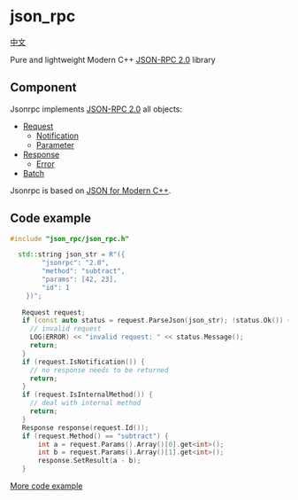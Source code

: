 # json_rpc

[中文](README_zh.md)

Pure and lightweight Modern C++ [JSON-RPC 2.0](http://www.jsonrpc.org/specification) library

## Component

Jsonrpc implements [JSON-RPC 2.0](https://www.jsonrpc.org/specification) all objects:

* [Request](http://www.jsonrpc.org/specification#request_object)
    * [Notification](http://www.jsonrpc.org/specification#notification)
    * [Parameter](http://www.jsonrpc.org/specification#parameter_structures)
* [Response](http://www.jsonrpc.org/specification#response_object)
    * [Error](http://www.jsonrpc.org/specification#error_object)
* [Batch](http://www.jsonrpc.org/specification#batch)

Jsonrpc is based on [JSON for Modern C++](https://nlohmann.github.io/json/).

## Code example

```c++
#include "json_rpc/json_rpc.h"

  std::string json_str = R"({
        "jsonrpc": "2.0",
        "method": "subtract",
        "params": [42, 23],
        "id": 1
    })";
    
   Request request;
   if (const auto status = request.ParseJson(json_str); !status.Ok()) {
     // invalid request
     LOG(ERROR) << "invalid request: " << status.Message();
     return;
   }
   if (request.IsNotification()) {
     // no response needs to be returned
     return; 
   }
   if (request.IsInternalMethod()) {
     // deal with internal method
     return;
   }
   Response response(request.Id());
   if (request.Method() == "subtract") {
       int a = request.Params().Array()[0].get<int>();
       int b = request.Params().Array()[1].get<int>();
       response.SetResult(a - b);
   }
```

[More code example](json_rpc/unit_test/examples.cc)
